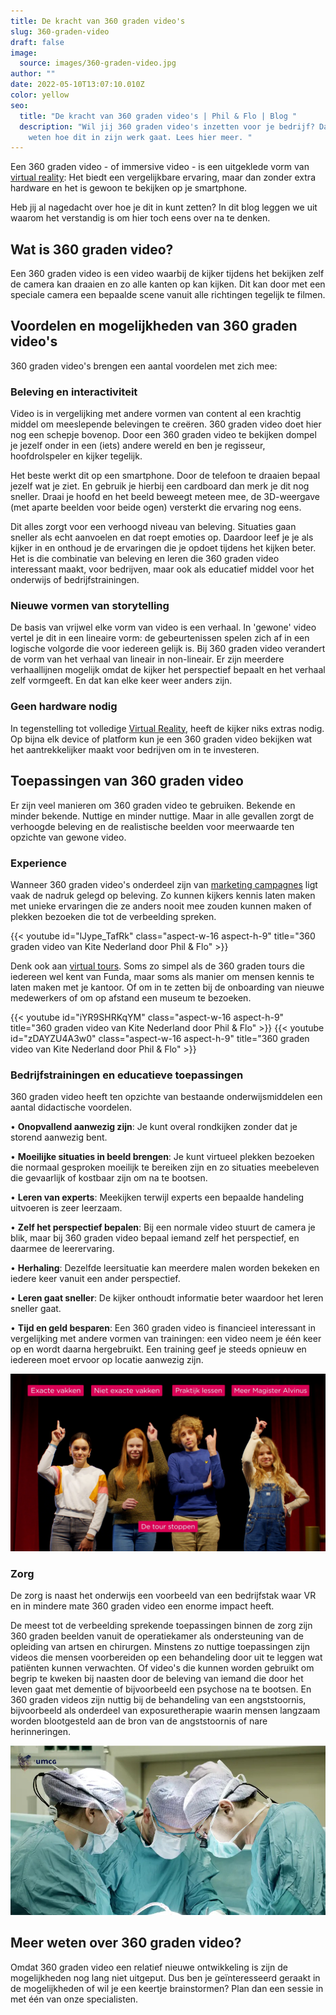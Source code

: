 ```yaml
---
title: De kracht van 360 graden video's
slug: 360-graden-video
draft: false
image:
  source: images/360-graden-video.jpg
author: ""
date: 2022-05-10T13:07:10.010Z
color: yellow
seo:
  title: "De kracht van 360 graden video's | Phil & Flo | Blog "
  description: "Wil jij 360 graden video's inzetten voor je bedrijf? Dan wil je
    weten hoe dit in zijn werk gaat. Lees hier meer. "
---
```

Een 360 graden video - of immersive video - is een uitgeklede vorm van [virtual reality](https://www.philenflo.nl/oplossingen/virtual-reality/): Het biedt een vergelijkbare ervaring, maar dan zonder extra hardware en het is gewoon te bekijken op je smartphone. 

Heb jij al nagedacht over hoe je dit in kunt zetten? In dit blog leggen we uit waarom het verstandig is om hier toch eens over na te denken.

## Wat is 360 graden video?

Een 360 graden video is een video waarbij de kijker tijdens het bekijken zelf de camera kan draaien en zo alle kanten op kan kijken. Dit kan door met een speciale camera een bepaalde scene vanuit alle richtingen tegelijk te filmen.

## Voordelen en mogelijkheden van 360 graden video's

360 graden video's brengen een aantal voordelen met zich mee:

### Beleving en interactiviteit

Video is in vergelijking met andere vormen van content al een krachtig middel om meeslepende belevingen te creëren. 360 graden video doet hier nog een schepje bovenop. Door een 360 graden video te bekijken dompel je jezelf onder in een (iets) andere wereld en ben je regisseur, hoofdrolspeler en kijker tegelijk.

Het beste werkt dit op een smartphone. Door de telefoon te draaien bepaal jezelf wat je ziet. En gebruik je hierbij een cardboard dan merk je dit nog sneller. Draai je hoofd en het beeld beweegt meteen mee, de 3D-weergave (met aparte beelden voor beide ogen) versterkt die ervaring nog eens.

Dit alles zorgt voor een verhoogd niveau van beleving. Situaties gaan sneller als echt aanvoelen en dat roept emoties op. Daardoor leef je je als kijker in en onthoud je de ervaringen die je opdoet tijdens het kijken beter. Het is die combinatie van beleving en leren die 360 graden video interessant maakt, voor bedrijven, maar ook als educatief middel voor het onderwijs of bedrijfstrainingen.

### Nieuwe vormen van storytelling

De basis van vrijwel elke vorm van video is een verhaal. In 'gewone' video vertel je dit in een lineaire vorm: de gebeurtenissen spelen zich af in een logische volgorde die voor iedereen gelijk is. Bij 360 graden video verandert de vorm van het verhaal van lineair in non-lineair. Er zijn meerdere verhaallijnen mogelijk omdat de kijker het perspectief bepaalt en het verhaal zelf vormgeeft. En dat kan elke keer weer anders zijn.

### Geen hardware nodig

In tegenstelling tot volledige [Virtual Reality](https://www.philenflo.nl/oplossingen/virtual-reality/), heeft de kijker niks extras nodig. Op bijna elk device of platform kun je een 360 graden video bekijken wat het aantrekkelijker maakt voor bedrijven om in te investeren.

## Toepassingen van 360 graden video

Er zijn veel manieren om 360 graden video te gebruiken. Bekende en minder bekende. Nuttige en minder nuttige. Maar in alle gevallen zorgt de verhoogde beleving en de realistische beelden voor meerwaarde ten opzichte van gewone video.

### Experience

Wanneer 360 graden video's onderdeel zijn van [marketing campagnes](https://www.philenflo.nl/oplossingen/videomarketing/) ligt vaak de nadruk gelegd op beleving. Zo kunnen kijkers kennis laten maken met unieke ervaringen die ze anders nooit mee zouden kunnen maken of plekken bezoeken die tot de verbeelding spreken.

{{< youtube id="lJype_TafRk" class="aspect-w-16 aspect-h-9" title="360 graden video van Kite Nederland door Phil & Flo" >}}

Denk ook aan [virtual tours](https://www.philenflo.nl/virtuele-tour/). Soms zo simpel als de 360 graden tours die iedereen wel kent van Funda, maar soms als manier om mensen kennis te laten maken met je kantoor. Of om in te zetten bij de onboarding van nieuwe medewerkers of om op afstand een museum te bezoeken. 

{{< youtube id="iYR9SHRKqYM" class="aspect-w-16 aspect-h-9" title="360 graden video van Kite Nederland door Phil & Flo" >}}
{{< youtube id="zDAYZU4A3w0" class="aspect-w-16 aspect-h-9" title="360 graden video van Kite Nederland door Phil & Flo" >}}

### Bedrijfstrainingen en educatieve toepassingen

360 graden video heeft ten opzichte van bestaande onderwijsmiddelen een aantal didactische voordelen. 

• **Onopvallend aanwezig zijn**: Je kunt overal rondkijken zonder dat je storend aanwezig bent. 

• **Moeilijke situaties in beeld brengen**: Je kunt virtueel plekken bezoeken die normaal gesproken moeilijk te bereiken zijn en zo situaties meebeleven die gevaarlijk of kostbaar zijn om na te bootsen.

• **Leren van experts**: Meekijken terwijl experts een bepaalde handeling uitvoeren is zeer leerzaam. 

• **Zelf het perspectief bepalen**: Bij een normale video stuurt de camera je blik, maar bij 360 graden video bepaal iemand zelf het perspectief, en daarmee de leerervaring.

• **Herhaling**: Dezelfde leersituatie kan meerdere malen worden bekeken en iedere keer vanuit een ander perspectief. 

• **Leren gaat sneller**: De kijker onthoudt informatie beter waardoor het leren sneller gaat.

• **Tijd en geld besparen**: Een 360 graden video is financieel interessant in vergelijking met andere vormen van trainingen: een video neem je één keer op en wordt daarna hergebruikt. Een training geef je steeds opnieuw en iedereen moet ervoor op locatie aanwezig zijn.

![Virtuele school tour](images/rsgs-mag1.jpg)

### Zorg

De zorg is naast het onderwijs een voorbeeld van een bedrijfstak waar VR en in mindere mate 360 graden video een enorme impact heeft.

De meest tot de verbeelding sprekende toepassingen binnen de zorg zijn 360 graden beelden vanuit de operatiekamer als ondersteuning van de opleiding van artsen en chirurgen. Minstens zo nuttige toepassingen zijn videos die mensen voorbereiden op een behandeling door uit te leggen wat patiënten kunnen verwachten. Of video's die kunnen worden gebruikt om begrip te kweken bij naasten door de beleving van iemand die door het leven gaat met dementie of bijvoorbeeld een psychose na te bootsen. En 360 graden videos zijn nuttig bij de behandeling van een angststoornis, bijvoorbeeld als onderdeel van exposuretherapie waarin mensen langzaam worden blootgesteld aan de bron van de angststoornis of nare herinneringen.

![360 graden video in de zorg](images/umcg.jpg)

## Meer weten over 360 graden video?

Omdat 360 graden video een relatief nieuwe ontwikkeling is zijn de mogelijkheden nog lang niet uitgeput. Dus ben je geïnteresseerd geraakt in de mogelijkheden of wil je een keertje brainstormen? Plan dan een sessie in met één van onze specialisten.